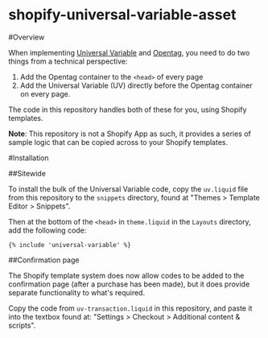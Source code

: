 shopify-universal-variable-asset
================================

#Overview

When implementing [Universal Variable](http://tools.qubitproducts.com/uv) and [Opentag](http://www.qubitproducts.com/tag-management), you need to do two things from a technical perspective:

1. Add the Opentag container to the `<head>` of every page
2. Add the Universal Variable (UV) directly before the Opentag container on every page.

The code in this repository handles both of these for you, using Shopify templates.

__Note__: This repository is not a Shopify App as such, it provides a series of sample logic that can be copied across to your Shopify templates.


#Installation

##Sitewide

To install the bulk of the Universal Variable code, copy the `uv.liquid` file from this repository to the `snippets` directory, found at "Themes > Template Editor > Snippets".

Then at the bottom of the `<head>` in `theme.liquid` in the `Layouts` directory, add the following code: 

```liquid
{% include 'universal-variable' %}
```


##Confirmation page

The Shopify template system does now allow codes to be added to the confirmation page (after a purchase has been made), but it does provide separate functionality to what's required.

Copy the code from `uv-transaction.liquid` in this repository, and paste it into the textbox found at: "Settings > Checkout > Additional content & scripts".
